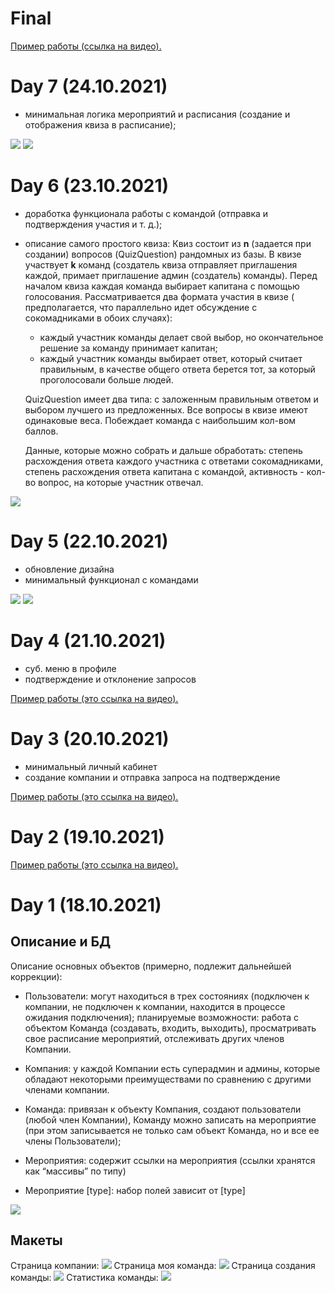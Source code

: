 # Final

[Пример работы (ссылка на видео).](https://drive.google.com/file/d/1gZuI9GOcvbs4JOmqPvg-QoMpcu-9X50l/view?usp=sharing)

# Day 7 (24.10.2021)

- минимальная логика мероприятий и расписания (создание и отображения квиза в расписание);

![](report/day7/img.png)
![](report/day7/img_1.png)

# Day 6 (23.10.2021)

- доработка функционала работы с командой (отправка и подтверждения участия и т. д.);
- описание самого простого квиза:
  Квиз состоит из **n** (задается при создании) вопросов (QuizQuestion) рандомных из базы. В квизе участвует **k**
  команд (создатель квиза отправляет приглашения каждой, примает приглашение админ (создатель) команды). Перед началом
  квиза каждая команда выбирает капитана с помощью голосования. Рассматривается два формата участия в квизе (
  предполагается, что параллельно идет обсуждение с сокомадниками в обоих случаях):
    - каждый участник команды делает свой выбор, но окончательное решение за команду принимает капитан;
    - каждый участник команды выбирает ответ, который считает правильным, в качестве общего ответа берется тот, за
      который проголосовали больше людей.

  QuizQuestion имеет два типа: с заложенным правильным ответом и выбором лучшего из предложенных. Все вопросы в квизе
  имеют одинаковые веса. Побеждает команда с наибольшим кол-вом баллов.

  Данные, которые можно собрать и дальше обработать: степень расхождения ответа каждого участника с ответами сокомадниками, степень расхождения ответа капитана
  с командой, активность - кол-во вопрос, на которые участник отвечал.

![](report/day6/img_1.png)


# Day 5 (22.10.2021)

- обновление дизайна
- минимальный функционал с командами

![](report/day5/img.png)
![](report/day5/img_1.png)

# Day 4 (21.10.2021)

- суб. меню в профиле
- подтверждение и отклонение запросов

[Пример работы (это ссылка на видео).](https://drive.google.com/file/d/1rAFk_j2GYaenXBE6gnEmA3RT0z4AernU/view?usp=sharing)

# Day 3 (20.10.2021)

- минимальный личный кабинет
- создание компании и отправка запроса на подтверждение

[Пример работы (это ссылка на видео).](https://drive.google.com/file/d/1frp6ijluFZl8t2Gl6TunT-2FIcvdwzx1/view?usp=sharing)

# Day 2 (19.10.2021)

[Пример работы (это ссылка на видео).](https://drive.google.com/file/d/1PCnbUtR1rXLmXdZpZAGhekehxI1EEaVl/view?usp=sharing)

# Day 1 (18.10.2021)

## Описание и БД

Описание основных объектов (примерно, подлежит дальнейшей коррекции):

- Пользователи: могут находиться в трех состояниях (подключен к компании, не подключен к компании, находится в процессе
  ожидания подключения); планируемые возможности: работа с объектом Команда (создавать, входить, выходить),
  просматривать свое расписание мероприятий, отслеживать других членов Компании.

- Компания: у каждой Компании есть суперадмин и админы, которые обладают некоторыми преимуществами по сравнению с
  другими членами компании.

- Команда: привязан к объекту Компания, создают пользователи (любой член Компании), Команду можно записать на
  мероприятие (при этом записывается не только сам объект Команда, но и все ее члены Пользователи);

- Мероприятия: содержит ссылки на мероприятия (ссылки хранятся как “массивы” по типу)

- Мероприятие [type]: набор полей зависит от [type]

![](report/day1/db.png)

## Макеты

Страница компании:
![](report/day1/3.png)
Страница моя команда:
![](report/day1/1.png)
Страница создания команды:
![](report/day1/2.png)
Статистика команды:
![](report/day1/4.png) 
